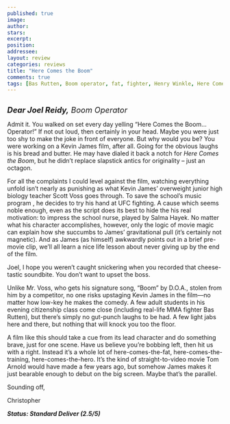 ```yaml
---
published: true
image:
author: 
stars: 
excerpt: 
position: 
addressee: 
layout: review
categories: reviews
title: "Here Comes the Boom"
comments: true
tags: [Bas Rutten, Boom operator, fat, fighter, Henry Winkle, Here Comes the Boom, Kevin James, MMA, Salma Hayek, UFC, Uncategorized]
---
```

<div><p><span class="full-image-block ssNonEditable"><span><a href="/letters/2012/10/12/here-comes-the-boom.html"><img src="http://static.squarespace.com/static/5005f6bcc4aa41161b33e89e/5329cf1fe4b07c068ebf74de/5329cf1fe4b07c068ebf76cc/1350051225002/Here%20Comes%20the%20Boom.jpg" alt="" /></a></span></span></p>
<p><em><span style="font-size:130%;"><strong>Dear Joel Reidy,</strong> Boom Operator</span></em></p>
<p>Admit it. You walked on set every day yelling &ldquo;Here Comes the Boom&hellip; Operator!&rdquo; If not out loud, then certainly in your head. Maybe you were just too shy to make the joke in front of everyone. But why would you be? You were working on a Kevin James film, after all. Going for the obvious laughs is his bread and butter. He may have dialed it back a notch for <em>Here Comes the Boom</em>, but he didn&rsquo;t replace slapstick antics for originality &ndash; just an octagon.</p>
<p>For all the complaints I could level against the film, watching everything unfold isn&rsquo;t nearly as punishing as what Kevin James&rsquo; overweight junior high biology teacher Scott Voss goes through. To save the school&rsquo;s music program , he decides to try his hand at UFC fighting. A cause which seems noble enough, even as the script does its best to hide the his real motivation: to impress the school nurse, played by Salma Hayek. No matter what his character accomplishes, however, only the logic of movie magic can explain how she succumbs to James&rsquo; gravitational pull (it&rsquo;s certainly not magnetic). And as James (as himself) awkwardly points out in a brief pre-movie clip, we&rsquo;ll all learn a nice life lesson about never giving up by the end of the film.</p>
<p>Joel, I hope you weren&rsquo;t caught snickering when you recorded that cheese-tastic soundbite. You don&rsquo;t want to upset the boss.</p>
<p>Unlike Mr. Voss, who gets his signature song, &ldquo;Boom&rdquo; by D.O.A., stolen from him by a competitor, no one risks upstaging Kevin James in the film&mdash;no matter how low-key he makes the comedy. A few adult students in his evening citizenship class come close (including real-life MMA fighter Bas Rutten), but there&rsquo;s simply no gut-punch laughs to be had. A few light jabs here and there, but nothing that will knock you too the floor.</p>
<p>A film like this should take a cue from its lead character and do something brave, just for one scene. Have us believe you&rsquo;re bobbing left, then hit us with a right. Instead it&rsquo;s a whole lot of here-comes-the-fat, here-comes-the-training, here-comes-the-hero. It&rsquo;s the kind of straight-to-video movie Tom Arnold would have made a few years ago, but somehow James makes it just bearable enough to debut on the big screen. Maybe that&rsquo;s the parallel.</p>
<p>Sounding off,</p>
<p>Christopher</p>
<p><strong><em>Status: Standard Deliver (2.5/5)</em></strong></p></div>
